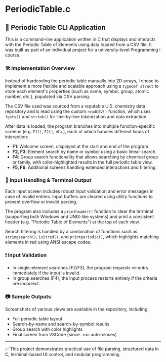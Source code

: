 # PeriodicTable.c

## 🧪 Periodic Table CLI Application

This is a command-line application written in C that displays and interacts with the Periodic Table of Elements using data loaded from a CSV file. It was built as part of an individual project for a university-level Programming I course.

### 🛠️ Implementation Overview

Instead of hardcoding the periodic table manually into 2D arrays, I chose to implement a more flexible and scalable approach using a `typedef struct` to store each element's properties (such as name, symbol, group, atomic number, etc.), populated via CSV parsing.

The CSV file used was sourced from a reputable U.S. chemistry data repository and is read using the custom `readCSV()` function, which uses `fgets()` and `strtok()` for line-by-line tokenization and data extraction.

After data is loaded, the program branches into multiple function-specific screens (e.g. `F1()`, `F2()`, etc.), each of which handles different kinds of interaction:

- **F1**: Welcome screen, displayed at the start and end of the program.
- **F2, F3**: Element search by name or symbol using a basic linear search.
- **F4**: Group search functionality that allows searching by chemical group or family, with color-highlighted results in the full periodic table view.
- **F5, F6**: Additional screens handling extended interactions and filtering.

### 🧼 Input Handling & Terminal Output

Each input screen includes robust input validation and error messages in case of invalid entries. Input buffers are cleared using utility functions to prevent overflow or invalid parsing.

The program also includes a `printheader()` function to clear the terminal (supporting both Windows and UNIX-like systems) and print a consistent header (e.g. "Periodic Table of Elements") at the top of each view.

Search filtering is handled by a combination of functions such as `stringsearch()`, `isitred()`, and `printperiodic()`, which highlights matching elements in red using ANSI escape codes.

### ❗ Input Validation

- In single-element searches (F2/F3), the program requests re-entry immediately if the input is invalid.
- In group searches (F4), the input process restarts entirely if the criteria are incorrect.

### 📷 Sample Outputs

Screenshots of various views are available in the repository, including:
- Full periodic table layout
- Search-by-name and search-by-symbol results
- Group search with color highlights
- Final screen from VSCode (since `.exe` auto-closes)

---

✅ This project demonstrates practical use of file parsing, structured data in C, terminal-based UI control, and modular programming.

